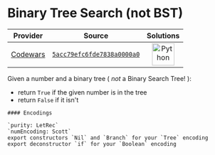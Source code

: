 [_metadata_:generated]: - "true"

# Binary Tree Search (not BST)

<!-- INFO TABLE BEGIN -->

| Provider                                        | Source                                                                               | Solutions                                                                                                                                        |
| :---------------------------------------------: | :----------------------------------------------------------------------------------: | :----------------------------------------------------------------------------------------------------------------------------------------------: |
| [Codewars](../../../docs/providers/Codewars.md) | [`5acc79efc6fde7838a0000a0`](https://www.codewars.com/kata/5acc79efc6fde7838a0000a0) | [<img src="https://res.cloudinary.com/rascaltwo/image/upload/v1631924087/python_xzdlti.svg" alt="Python" title="Python" width="50" />](solve.py) |

<!-- INFO TABLE END -->

Given a number and a binary tree ( _not_ a Binary Search Tree! ):

* return `True` if the given number is in the tree
* return `False` if it isn't

~~~if:lambdacalc
#### Encodings

`purity: LetRec`  
`numEncoding: Scott`  
export constructors `Nil` and `Branch` for your `Tree` encoding  
export deconstructor `if` for your `Boolean` encoding  
~~~
